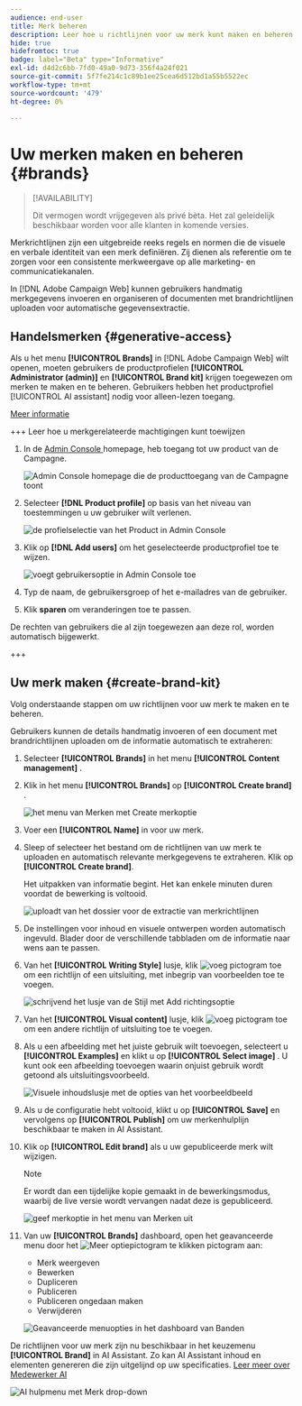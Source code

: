 ```yaml
---
audience: end-user
title: Merk beheren
description: Leer hoe u richtlijnen voor uw merk kunt maken en beheren
hide: true
hidefromtoc: true
badge: label="Beta" type="Informative"
exl-id: d4d2c6bb-7fd0-49a0-9d73-356f4a24f021
source-git-commit: 5f7fe214c1c89b1ee25cea6d512bd1a55b5522ec
workflow-type: tm+mt
source-wordcount: '479'
ht-degree: 0%

---
```


# Uw merken maken en beheren {#brands}

>[!AVAILABILITY]
>
>Dit vermogen wordt vrijgegeven als privé bèta. Het zal geleidelijk beschikbaar worden voor alle klanten in komende versies.

Merkrichtlijnen zijn een uitgebreide reeks regels en normen die de visuele en verbale identiteit van een merk definiëren. Zij dienen als referentie om te zorgen voor een consistente merkweergave op alle marketing- en communicatiekanalen.

In [!DNL Adobe Campaign Web] kunnen gebruikers handmatig merkgegevens invoeren en organiseren of documenten met brandrichtlijnen uploaden voor automatische gegevensextractie.

## Handelsmerken {#generative-access}

Als u het menu **[!UICONTROL Brands]** in [!DNL Adobe Campaign Web] wilt openen, moeten gebruikers de productprofielen **[!UICONTROL Administrator (admin)]** en **[!UICONTROL Brand kit]** krijgen toegewezen om merken te maken en te beheren. Gebruikers hebben het productprofiel [!UICONTROL AI assistant] nodig voor alleen-lezen toegang.

[Meer informatie](https://experienceleague.adobe.com/en/docs/campaign/campaign-v8/admin/permissions/manage-permissions)

+++ Leer hoe u merkgerelateerde machtigingen kunt toewijzen

1. In de [ Admin Console ](https://adminconsole.adobe.com/enterprise) homepage, heb toegang tot uw product van de Campagne.

   ![ Admin Console homepage die de producttoegang van de Campagne toont ](assets/brands_admin_1.png)

1. Selecteer **[!DNL Product profile]** op basis van het niveau van toestemmingen u uw gebruiker wilt verlenen.

   ![ de profielselectie van het Product in Admin Console ](assets/brands_admin_2.png)

1. Klik op **[!DNL Add users]** om het geselecteerde productprofiel toe te wijzen.

   ![ voegt gebruikersoptie in Admin Console ](assets/brands_admin_3.png) toe

1. Typ de naam, de gebruikersgroep of het e-mailadres van de gebruiker.

1. Klik **sparen** om veranderingen toe te passen.

De rechten van gebruikers die al zijn toegewezen aan deze rol, worden automatisch bijgewerkt.

+++

## Uw merk maken {#create-brand-kit}

Volg onderstaande stappen om uw richtlijnen voor uw merk te maken en te beheren.

Gebruikers kunnen de details handmatig invoeren of een document met brandrichtlijnen uploaden om de informatie automatisch te extraheren:

1. Selecteer **[!UICONTROL Brands]** in het menu **[!UICONTROL Content management]** .

1. Klik in het menu **[!UICONTROL Brands]** op **[!UICONTROL Create brand]** .

   ![ het menu van Merken met Create merkoptie ](assets/brands_1.png)

1. Voer een **[!UICONTROL Name]** in voor uw merk.

1. Sleep of selecteer het bestand om de richtlijnen van uw merk te uploaden en automatisch relevante merkgegevens te extraheren. Klik op **[!UICONTROL Create brand]**.

   Het uitpakken van informatie begint. Het kan enkele minuten duren voordat de bewerking is voltooid.

   ![ uploadt van het dossier voor de extractie van merkrichtlijnen ](assets/brands_7.png)

1. De instellingen voor inhoud en visuele ontwerpen worden automatisch ingevuld. Blader door de verschillende tabbladen om de informatie naar wens aan te passen.

1. Van het **[!UICONTROL Writing Style]** lusje, klik ![ voeg pictogram ](assets/do-not-localize/Smock_Add_18_N.svg) toe om een richtlijn of een uitsluiting, met inbegrip van voorbeelden toe te voegen.

   ![ schrijvend het lusje van de Stijl met Add richtingsoptie ](assets/brands_2.png)

1. Van het **[!UICONTROL Visual content]** lusje, klik ![ voeg pictogram ](assets/do-not-localize/Smock_Add_18_N.svg) toe om een andere richtlijn of uitsluiting toe te voegen.

1. Als u een afbeelding met het juiste gebruik wilt toevoegen, selecteert u **[!UICONTROL Examples]** en klikt u op **[!UICONTROL Select image]** . U kunt ook een afbeelding toevoegen waarin onjuist gebruik wordt getoond als uitsluitingsvoorbeeld.

   ![ Visuele inhoudslusje met de opties van het voorbeeldbeeld ](assets/brands_3.png)

1. Als u de configuratie hebt voltooid, klikt u op **[!UICONTROL Save]** en vervolgens op **[!UICONTROL Publish]** om uw merkenhulplijn beschikbaar te maken in AI Assistant.

1. Klik op **[!UICONTROL Edit brand]** als u uw gepubliceerde merk wilt wijzigen.

   >[!NOTE]
   >
   >Er wordt dan een tijdelijke kopie gemaakt in de bewerkingsmodus, waarbij de live versie wordt vervangen nadat deze is gepubliceerd.

   ![ geef merkoptie in het menu van Merken uit ](assets/brands_4.png)

1. Van uw **[!UICONTROL Brands]** dashboard, open het geavanceerde menu door het ![ Meer optiepictogram ](assets/do-not-localize/Smock_More_18_N.svg) te klikken pictogram aan:

   * Merk weergeven
   * Bewerken
   * Dupliceren
   * Publiceren
   * Publiceren ongedaan maken
   * Verwijderen

   ![ Geavanceerde menuopties in het dashboard van Banden ](assets/brands_5.png)

De richtlijnen voor uw merk zijn nu beschikbaar in het keuzemenu **[!UICONTROL Brand]** in AI Assistant. Zo kan AI Assistant inhoud en elementen genereren die zijn uitgelijnd op uw specificaties. [ Leer meer over Medewerker AI ](../email/generative-gs.md)

![ AI hulpmenu met Merk drop-down ](assets/brands_6.png)